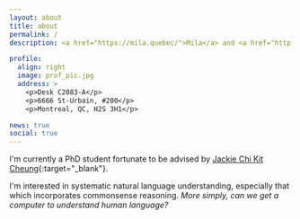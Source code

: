 ```yaml
---
layout: about
title: about
permalink: /
description: <a href="https://mila.quebec/">Mila</a> and <a href="http://rl.cs.mcgill.ca/">McGill University</a>

profile:
  align: right
  image: prof_pic.jpg
  address: >
    <p>Desk C2083-A</p>
    <p>6666 St-Urbain, #200</p>
    <p>Montreal, QC, H2S 3H1</p>

news: true
social: true
---
```


I'm currently a PhD student fortunate to be advised by [Jackie Chi Kit Cheung](https://www.cs.mcgill.ca/~jcheung/){:target="\_blank"}.

I'm interested in systematic natural language understanding, especially that which incorporates commonsense reasoning. _More simply, can we get a computer to understand human language?_